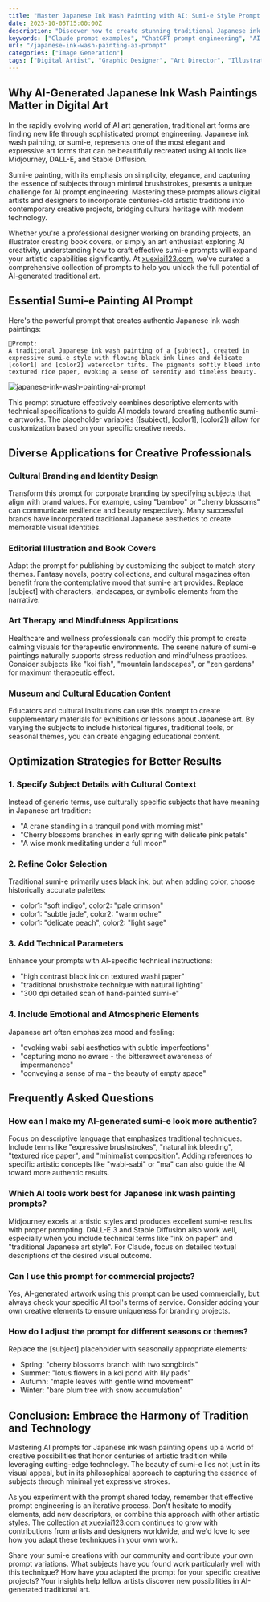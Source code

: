 ```yaml
---
title: "Master Japanese Ink Wash Painting with AI: Sumi-e Style Prompt Examples"
date: 2025-10-05T15:00:00Z
description: "Discover how to create stunning traditional Japanese ink wash paintings using AI prompts. Learn prompt engineering techniques for sumi-e art generation with our expert examples and optimization tips."
keywords: ["Claude prompt examples", "ChatGPT prompt engineering", "AI prompt optimization", "sumi-e painting prompts", "Japanese art AI", "ink wash painting AI"]
url: "/japanese-ink-wash-painting-ai-prompt"
categories: ["Image Generation"]
tags: ["Digital Artist", "Graphic Designer", "Art Director", "Illustrator", "Cultural Heritage Specialist", "Creative Director"]
---
```


## Why AI-Generated Japanese Ink Wash Paintings Matter in Digital Art

In the rapidly evolving world of AI art generation, traditional art forms are finding new life through sophisticated prompt engineering. Japanese ink wash painting, or sumi-e, represents one of the most elegant and expressive art forms that can be beautifully recreated using AI tools like Midjourney, DALL-E, and Stable Diffusion.

Sumi-e painting, with its emphasis on simplicity, elegance, and capturing the essence of subjects through minimal brushstrokes, presents a unique challenge for AI prompt engineering. Mastering these prompts allows digital artists and designers to incorporate centuries-old artistic traditions into contemporary creative projects, bridging cultural heritage with modern technology.

Whether you're a professional designer working on branding projects, an illustrator creating book covers, or simply an art enthusiast exploring AI creativity, understanding how to craft effective sumi-e prompts will expand your artistic capabilities significantly. At [xuexiai123.com](https://www.xuexiai123.com/), we've curated a comprehensive collection of prompts to help you unlock the full potential of AI-generated traditional art.

## Essential Sumi-e Painting AI Prompt

Here's the powerful prompt that creates authentic Japanese ink wash paintings:

```
💬Prompt:
A traditional Japanese ink wash painting of a [subject], created in expressive sumi-e style with flowing black ink lines and delicate [color1] and [color2] watercolor tints. The pigments softly bleed into textured rice paper, evoking a sense of serenity and timeless beauty.
```

![japanese-ink-wash-painting-ai-prompt](https://image.ypplog.cn/japanese-ink-wash-painting-ai-prompt.avif)

This prompt structure effectively combines descriptive elements with technical specifications to guide AI models toward creating authentic sumi-e artworks. The placeholder variables ([subject], [color1], [color2]) allow for customization based on your specific creative needs.

## Diverse Applications for Creative Professionals

### Cultural Branding and Identity Design
Transform this prompt for corporate branding by specifying subjects that align with brand values. For example, using "bamboo" or "cherry blossoms" can communicate resilience and beauty respectively. Many successful brands have incorporated traditional Japanese aesthetics to create memorable visual identities.

### Editorial Illustration and Book Covers
Adapt the prompt for publishing by customizing the subject to match story themes. Fantasy novels, poetry collections, and cultural magazines often benefit from the contemplative mood that sumi-e art provides. Replace [subject] with characters, landscapes, or symbolic elements from the narrative.

### Art Therapy and Mindfulness Applications
Healthcare and wellness professionals can modify this prompt to create calming visuals for therapeutic environments. The serene nature of sumi-e paintings naturally supports stress reduction and mindfulness practices. Consider subjects like "koi fish", "mountain landscapes", or "zen gardens" for maximum therapeutic effect.

### Museum and Cultural Education Content
Educators and cultural institutions can use this prompt to create supplementary materials for exhibitions or lessons about Japanese art. By varying the subjects to include historical figures, traditional tools, or seasonal themes, you can create engaging educational content.

## Optimization Strategies for Better Results

### 1. Specify Subject Details with Cultural Context
Instead of generic terms, use culturally specific subjects that have meaning in Japanese art tradition:
- "A crane standing in a tranquil pond with morning mist"
- "Cherry blossoms branches in early spring with delicate pink petals"
- "A wise monk meditating under a full moon"

### 2. Refine Color Selection
Traditional sumi-e primarily uses black ink, but when adding color, choose historically accurate palettes:
- color1: "soft indigo", color2: "pale crimson"
- color1: "subtle jade", color2: "warm ochre"
- color1: "delicate peach", color2: "light sage"

### 3. Add Technical Parameters
Enhance your prompts with AI-specific technical instructions:
- "high contrast black ink on textured washi paper"
- "traditional brushstroke technique with natural lighting"
- "300 dpi detailed scan of hand-painted sumi-e"

### 4. Include Emotional and Atmospheric Elements
Japanese art often emphasizes mood and feeling:
- "evoking wabi-sabi aesthetics with subtle imperfections"
- "capturing mono no aware - the bittersweet awareness of impermanence"
- "conveying a sense of ma - the beauty of empty space"

## Frequently Asked Questions

### How can I make my AI-generated sumi-e look more authentic?
Focus on descriptive language that emphasizes traditional techniques. Include terms like "expressive brushstrokes", "natural ink bleeding", "textured rice paper", and "minimalist composition". Adding references to specific artistic concepts like "wabi-sabi" or "ma" can also guide the AI toward more authentic results.

### Which AI tools work best for Japanese ink wash painting prompts?
Midjourney excels at artistic styles and produces excellent sumi-e results with proper prompting. DALL-E 3 and Stable Diffusion also work well, especially when you include technical terms like "ink on paper" and "traditional Japanese art style". For Claude, focus on detailed textual descriptions of the desired visual outcome.

### Can I use this prompt for commercial projects?
Yes, AI-generated artwork using this prompt can be used commercially, but always check your specific AI tool's terms of service. Consider adding your own creative elements to ensure uniqueness for branding projects.

### How do I adjust the prompt for different seasons or themes?
Replace the [subject] placeholder with seasonally appropriate elements:
- Spring: "cherry blossoms branch with two songbirds"
- Summer: "lotus flowers in a koi pond with lily pads"
- Autumn: "maple leaves with gentle wind movement"
- Winter: "bare plum tree with snow accumulation"

## Conclusion: Embrace the Harmony of Tradition and Technology

Mastering AI prompts for Japanese ink wash painting opens up a world of creative possibilities that honor centuries of artistic tradition while leveraging cutting-edge technology. The beauty of sumi-e lies not just in its visual appeal, but in its philosophical approach to capturing the essence of subjects through minimal yet expressive strokes.

As you experiment with the prompt shared today, remember that effective prompt engineering is an iterative process. Don't hesitate to modify elements, add new descriptors, or combine this approach with other artistic styles. The collection at [xuexiai123.com](https://www.xuexiai123.com/) continues to grow with contributions from artists and designers worldwide, and we'd love to see how you adapt these techniques in your own work.

Share your sumi-e creations with our community and contribute your own prompt variations. What subjects have you found work particularly well with this technique? How have you adapted the prompt for your specific creative projects? Your insights help fellow artists discover new possibilities in AI-generated traditional art.